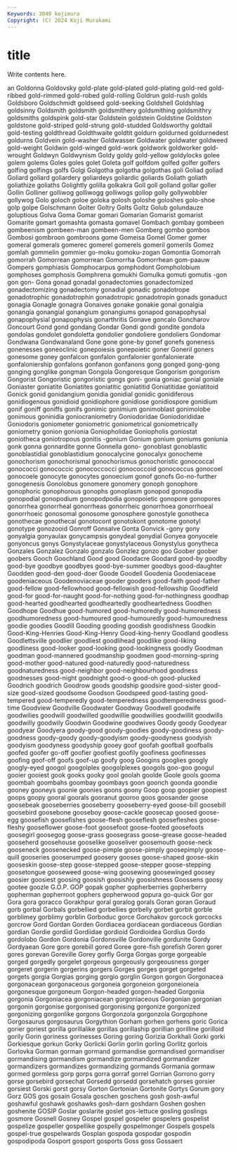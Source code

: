```yaml
---
Keywords: 3049 kojimura
Copyright: (C) 2024 Koji Murakami
---
```


# title

Write contents here.



an Goldonna Goldovsky gold-plate gold-plated gold-plating
gold-red gold-ribbed gold-rimmed gold-robed gold-rolling Goldrun gold-rush golds Goldsboro Goldschmidt
goldseed gold-seeking Goldshell Goldshlag goldsinny Goldsmith goldsmith goldsmithery goldsmithing goldsmithry
goldsmiths goldspink gold-star Goldstein goldstein Goldstine Goldston goldstone gold-striped gold-strung
gold-studded Goldsworthy goldtail gold-testing goldthread Goldthwaite goldtit goldurn goldurned goldurnedest
goldurns Goldvein gold-washer Goldwasser Goldwater goldwater goldweed gold-weight Goldwin gold-winged
gold-work goldwork goldworker gold-wrought Goldwyn Goldwynism Goldy goldy gold-yellow goldylocks
golee golem golems Goles goles golet Goleta golf golfdom golfed
golfer golfers golfing golfings golfs Golgi Golgotha golgotha golgothas goli
Goliad goliad Goliard goliard goliardery goliardeys goliardic goliards Goliath goliath
goliathize goliaths Golightly golilla golkakra Goll goll golland gollar goller
Gollin Golliner golliwog golliwogg golliwogs gollop golly gollywobbler gollywog Golo
goloch goloe goloka golosh goloshe goloshes golo-shoe golp golpe Golschmann
Golter Goltry Golts Goltz Golub golundauze goluptious Golva Goma Gomar
gomari Gomarian Gomarist gomarist Gomarite gomart gomashta gomasta gomavel Gombach
gombay gombeen gombeenism gombeen-man gombeen-men Gomberg gombo gombos Gombosi gombroon
gombroons gome Gomeisa Gomel Gomer gomer gomeral gomerals gomerec gomerel
gomerels gomeril gomerils Gomez gomlah gommelin gommier go-moku gomoku-zogan Gomontia
Gomorrah gomorrah Gomorrean gomorrean Gomorrha Gomorrhean gom-paauw Gompers gomphiasis Gomphocarpus
gomphodont Gompholobium gomphoses gomphosis Gomphrena gomukhi Gomulka gomuti gomutis -gon
gon gon- Gona gonad gonadal gonadectomies gonadectomized gonadectomizing gonadectomy gonadial
gonadic gonadotrope gonadotrophic gonadotrophin gonadotropic gonadotropin gonads gonaduct gonagia Gonagle
gonagra Gonaives gonake gonakie gonal gonalgia gonangia gonangial gonangium gonangiums
gonapod gonapophysal gonapophysial gonapophysis gonarthritis Gonave goncalo Goncharov Goncourt Gond
gond gondang Gondar Gondi gondi gondite gondola gondolas gondolet gondoletta
gondolier gondoliere gondoliers Gondomar Gondwana Gondwanaland Gone gone gone-by gonef
gonefs goneness gonenesses goneoclinic gonepoiesis gonepoietic goner Goneril goners gonesome
goney gonfalcon gonfalon gonfalonier gonfalonierate gonfaloniership gonfalons gonfanon gonfanons gong
gonged gong-gong gonging gonglike gongman Gongola Gongoresque Gongorism gongorism Gongorist
Gongoristic gongoristic gongs goni- gonia goniac gonial goniale Goniaster goniatite
Goniatites goniatitic goniatitid Goniatitidae goniatitoid Gonick gonid gonidangium gonidia gonidial
gonidic gonidiferous gonidiogenous gonidioid gonidiophore gonidiose gonidiospore gonidium gonif goniff
goniffs gonifs gonimic gonimium gonimoblast gonimolobe gonimous goninidia goniocraniometry Goniodoridae
Goniodorididae Goniodoris goniometer goniometric goniometrical goniometrically goniometry gonion gonionia Goniopholidae
Goniopholis goniostat goniotheca goniotropous gonitis -gonium Gonium gonium goniums goniunia
gonk gonna gonnardite gonne Gonnella gono- gonoblast gonoblastic gonoblastidial gonoblastidium
gonocalycine gonocalyx gonocheme gonochorism gonochorismal gonochorismus gonochoristic gonococcal gonococci gonococcic
gonococcocci gonococcoid gonococcus gonocoel gonocoele gonocyte gonocytes gonoecium gonof gonofs
Go-no-further gonogenesis Gonolobus gonomere gonomery gonoph gonophore gonophoric gonophorous gonophs
gonoplasm gonopod gonopodia gonopodial gonopodium gonopodpodia gonopoietic gonopore gonopores gonorrhea
gonorrheal gonorrheas gonorrheic gonorrhoea gonorrhoeal gonorrhoeic gonosomal gonosome gonosphere gonostyle
gonotheca gonothecae gonothecal gonotocont gonotokont gonotome gonotyl gonotype gonozooid Gonroff
Gonsalve Gonta Gonvick -gony gony gonyalgia gonyaulax gonycampsis gonydeal gonydial
Gonyea gonyocele gonyoncus gonys Gonystylaceae gonystylaceous Gonystylus gonytheca Gonzales Gonzalez
Gonzalo gonzalo Gonzlez gonzo goo Goober goober goobers Gooch Goochland
Good good Goodacre Goodard good-by goodby good-bye goodbye goodbyes good-bye-summer
goodbys good-daughter Goodden good-den good-doer Goode Goodell Goodenia Goodeniaceae goodeniaceous
Goodenoviaceae gooder gooders good-faith good-father good-fellow good-fellowhood good-fellowish good-fellowship Goodfield
good-for good-for-naught good-for-nothing good-for-nothingness goodhap good-hearted goodhearted goodheartedly goodheartedness Goodhen
Goodhope Goodhue good-humored good-humoredly good-humoredness goodhumoredness good-humoured good-humouredly good-humouredness goodie
goodies Goodill Gooding gooding goodish goodishness Goodkin Good-King-Henries Good-King-Henry Good-king-henry
Goodland goodless Goodlettsville goodlier goodliest goodlihead goodlike good-liking goodliness good-looker
good-looking good-lookingness goodly Goodman goodman good-mannered goodmanship goodmen good-morning-spring good-mother
good-natured good-naturedly good-naturedness goodnaturedness good-neighbor good-neighbourhood goodness goodnesses good-night goodnight
good-o good-oh good-plucked Goodrich goodrich Goodrow goods goodship goodsire good-sister
good-size good-sized goodsome Goodson Goodspeed good-tasting good-tempered good-temperedly good-temperedness goodtemperedness
good-time Goodview Goodville Goodwater Goodway Goodwell goodwife goodwilies goodwill goodwilled
goodwillie goodwillies goodwillit goodwills goodwilly goodwily Goodwin Goodwine goodwives Goody
goody Goodyear goodyear Goodyera goody-good goody-goodies goody-goodiness goody-goodness goody-goody goody-goodyism
goody-goodyness goodyish goodyism goodyness goodyship gooey goof goofah goofball goofballs
goofed goofer go-off goofier goofiest goofily goofiness goofinesses goofing goof-off
goofs goof-up goofy goog Googins googlies googly googly-eyed googol googolplex
googolplexes googols goo-goo googul gooier gooiest gook gooks gooky gool
goolah goolde Goole gools gooma goombah goombahs goombay goombays goon
goonch goonda goondie gooney gooneys goonie goonies goons goony Goop
goop goopier goopiest goops goopy gooral goorals gooranut gooroo goos
goosander goose goosebeak gooseberries gooseberry gooseberry-eyed goose-bill goosebill goosebird goosebone
gooseboy goose-cackle goosecap goosed goose-egg goosefish goosefishes goose-flesh gooseflesh goosefleshes
goose-fleshy gooseflower goose-foot goosefoot goose-footed goosefoots goosegirl goosegog goose-grass goosegrass
goose-grease goose-headed gooseherd goosehouse gooselike gooseliver goosemouth goose-neck gooseneck goosenecked
goose-pimple goose-pimply goosepimply goose-quill gooseries gooserumped goosery gooses goose-shaped goose-skin
gooseskin goose-step goose-stepped goose-stepper goose-stepping goosetongue gooseweed goose-wing goosewing goosewinged
goosey goosier goosiest goosing goosish goosishly goosishness Goossens goosy gootee
goozle G.O.P. GOP gopak gopher gopherberries gopherberry gopherman gopherroot gophers
gopherwood gopura go-quick Gor gor Gora gora goracco Gorakhpur goral
goralog gorals Goran goran Goraud gorb gorbal Gorbals gorbellied gorbellies
gorbelly gorbet gorbit gorble gorblimey gorblimy gorblin Gorboduc gorce Gorchakov
gorcock gorcocks gorcrow Gord Gordan Gorden Gordiacea gordiacean gordiaceous Gordian
gordian Gordie gordiid Gordiidae gordioid Gordioidea Gordius Gordo gordolobo Gordon
Gordonia Gordonsville Gordonville gordunite Gordy Gordyaean Gore gore gorebill gored
Goree gore-fish gorefish Goren gorer gores gorevan Goreville Gorey gorfly
Gorga Gorgas gorge gorgeable gorged gorgedly gorgelet gorgeous gorgeously gorgeousness
gorger gorgeret gorgerin gorgerins gorgers Gorges gorges gorget gorgeted gorgets
gorgia Gorgias gorging gorgio gorglin Gorgon gorgon Gorgonacea gorgonacean gorgonaceous
gorgoneia gorgoneion gorgoneioneia gorgonesque gorgoneum Gorgon-headed gorgon-headed Gorgonia gorgonia Gorgoniacea
gorgoniacean gorgoniaceous Gorgonian gorgonian gorgonin gorgonise gorgonised gorgonising gorgonize gorgonized
gorgonizing gorgonlike gorgons Gorgonzola gorgonzola Gorgophone Gorgosaurus gorgosaurus Gorgythion Gorham
gorhen gorhens goric Gorica gorier goriest gorilla gorillalike gorillas gorillaship
gorillian gorilline gorilloid gorily Gorin goriness gorinesses Goring goring Gorizia
Gorkhali Gorki gorki Gorkiesque gorkun Gorky Gorlicki Gorlin gorlin gorling
Gorlitz gorlois Gorlovka Gorman gorman gormand gormandise gormandised gormandiser gormandising
gormandism gormandize gormandized gormandizer gormandizers gormandizes gormandizing gormands Gormania gormaw
gormed gormless gorp gorps gorra gorraf gorrel Gorrian Gorrono gorry
gorse gorsebird gorsechat Gorsedd gorsedd gorsehatch gorses gorsier gorsiest Gorski
gorst gorsy Gorton Gortonian Gortonite Gortys Gorum gory Gorz GOS
gos gosain Gosala goschen goschens gosh gosh-awful goshawful goshawk goshawks
gosh-darn goshdarn Goshen goshen goshenite GOSIP Goslar goslarite goslet gos-lettuce
gosling goslings gosmore Gosnell Gosney Gospel gospel gospeler gospelers gospelist
gospelize gospeller gospellike gospelly gospelmonger Gospels gospels gospel-true gospelwards Gosplan
gospoda gospodar gospodin gospodipoda Gosport gosport gosports Goss goss Gossaert

